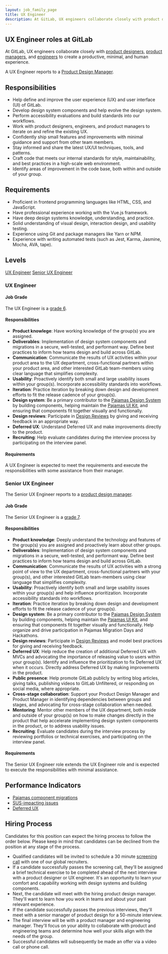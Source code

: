 ```yaml
---
layout: job_family_page
title: UX Engineer
description: At GitLab, UX engineers collaborate closely with product designers, product managers, and engineers. They work on all versions of our product, including open source, enterprise editions, and the GitLab.com service.
---
```


## UX Engineer roles at GitLab

At GitLab, UX engineers collaborate closely with [product designers](/job-families/product/product-designer/), [product managers](/job-families/product/product-manager/), and [engineers](/job-families/engineering/) to create a productive, minimal, and human experience.

A UX Engineer reports to a [Product Design Manager](/job-families/product/product-design-management/#product-design-manager).

## Responsibilities

- Help define and improve the user experience (UX) and user interface (UI) of GitLab.
- Develop design system components and help evolve the design system.
- Perform accessibility evaluations and build standards into our workflows.
- Work with product designers, engineers, and product managers to iterate on and refine the existing UX.
- Confidently ship small features and improvements with minimal guidance and support from other team members.
- Stay informed and share the latest UX/UI techniques, tools, and patterns.
- Craft code that meets our internal standards for style, maintainability, and best practices in a high-scale web environment.
- Identify areas of improvement in the code base, both within and outside of your group.

## Requirements

- Proficient in frontend programming languages like HTML, CSS, and JavaScript.
- Have professional experience working with the Vue.js framework.
- Have deep design systems knowledge, understanding, and practice.
- Solid understanding of visual design, interaction design, and usability testing.
- Experience using Git and package managers like Yarn or NPM.
- Experience with writing automated tests (such as Jest, Karma, Jasmine, Mocha, AVA, tape).

## Levels

[UX Engineer](/job-families/product/ux-engineer/#ux-engineer)
[Senior UX Engineer](/job-families/product/ux-engineer/#senior-ux-engineer)

### UX Engineer

#### Job Grade

The UX Engineer is a [grade 6](/handbook/total-rewards/compensation/compensation-calculator/#gitlab-job-grades).

#### Responsibilities

- **Product knowlege**: Have working knowledge of the group(s) you are assigned.
- **Deliverables**: Implementation of design system components and migrations in a secure, well-tested, and performant way. Define best practices to inform how teams design and build across GitLab.
- **Communication**: Communicate the results of UX activities within your product area to the UX department, cross-functional partners within your product area, and other interested GitLab team-members using clear language that simplifies complexity.
- **Usability**: Proactively identify both small and large usability issues within your group(s). Incorporate accessibility standards into workflows.
- **Iteration**: Practice iteration by breaking down design and development efforts to fit the release cadence of your group(s).
- **Design system**: Be a primary contributor to the [Pajamas Design System](https://design.gitlab.com/) by building components, helping maintain the [Pajamas UI Kit](https://www.figma.com/community/file/781156790581391771/component-library), and ensuring that components fit together visually and functionally.
- **Design reviews**: Participate in [Design Reviews](/handbook/product/ux/product-designer/#design-reviews) by giving and receiving feedback in an appropriate way.
- **Deferred UX**: Understand Deferred UX and make improvements directly to the product.
- **Recruiting**: Help evaluate candidates during the interview process by participating on the interview panel.

#### Requirements

A UX Engineer is expected to meet the requirements and execute the responsibilities with some assistance from their manager.

### Senior UX Engineer

The Senior UX Engineer reports to a [product design manager](/job-families/product/product-design-management/#product-design-manager).

#### Job Grade

The Senior UX Engineer is a [grade 7](/handbook/total-rewards/compensation/compensation-calculator/#gitlab-job-grades).

#### Responsibilities

- **Product knowledge**: Deeply understand the technology and features of the group(s) you are assigned and proactively learn about other groups.
- **Deliverables**: Implementation of design system components and migrations in a secure, well-tested, and performant way. Define best practices to inform how teams design and build across GitLab.
- **Communication**: Communicate the results of UX activities with a strong point of view to the UX department, cross-functional partners with your group(s), and other interested GitLab team-members using clear language that simplifies complexity.
- **Usability**: Proactively identify both small and large usability issues within your group(s) and help influence prioritization. Incorporate accessibility standards into workflows.
- **Iteration**: Practice iteration by breaking down design and development efforts to fit the release cadence of your group(s).
- **Design system**: Be a primary contributor to the [Pajamas Design System](https://design.gitlab.com/) by building components, helping maintain the [Pajamas UI Kit](https://www.figma.com/community/file/781156790581391771/component-library), and ensuring that components fit together visually and functionally. Help organize and drive participation in Pajamas Migration Days and Hackathons.
- **Design reviews**: Participate in [Design Reviews](/handbook/product/ux/product-designer/#design-reviews) and model best practices for giving and receiving feedback.
- **Deferred UX**: Help reduce the creation of additional Deferred UX with MVCs and advocating the importance of releasing value to users within your group(s). Identify and influence the prioritization to fix Deferred UX when it occurs. Directly address Deferred UX by making improvements in the product.
- **Public presence**: Help promote GitLab publicly by writing blog articles, giving talks, publishing videos to GitLab Unfiltered, or responding on social media, where appropriate.
- **Cross-stage collaboration**: Support your Product Design Manager and Product Manager in identifying dependencies between groups and stages, and advocating for cross-stage collaboration when needed.
- **Mentoring**: Mentor other members of the UX department, both inside and outside of your group(s) on how to make changes directly in the product that help accelerate implementing design system components in the product, or to address usability issues.
- **Recruiting**: Evaluate candidates during the interview process by reviewing portfolios or technical exercises, and participating on the interview panel.

#### Requirements

The Senior UX Engineer role extends the UX Engineer role and is expected to execute the responsibilities with minimal assistance.

## Performance Indicators

- [Pajamas component migrations](/handbook/product/ux/performance-indicators/#pajamas-component-migrations)
- [SUS-impacting issues](/handbook/product/ux/performance-indicators/#sus-impacting-issues-openedclosed-each-month)
- [Deferred UX](https://gitlab.com/handbook/product/ux/performance-indicators/#deferred-ux)

## Hiring Process

Candidates for this position can expect the hiring process to follow the order below. Please keep in mind that candidates can be declined from the position at any stage of the process.

- Qualified candidates will be invited to schedule a 30 minute [screening call](/handbook/hiring/candidate-faq/#screening-call) with one of our global recruiters.
- If a candidate successfully passes the screening call, they'll be assigned a brief technical exercise to be completed ahead of the next interview with a product designer or UX engineer. It's an opportunity to learn your comfort and capability working with design systems and building components.
- Next, the candidate will meet with the hiring product design manager. They'll want to learn how you work in teams and about your past relevant experience.
- If the candidate successfully passes the previous interviews, they'll meet with a senior manager of product design for a 50-minute interview.
- The final interview will be with a product manager and engineering manager. They'll focus on your ability to collaborate with product and engineering teams and determine how well your skills align with the needs of the group.
- Successful candidates will subsequently be made an offer via a video call or phone call.

